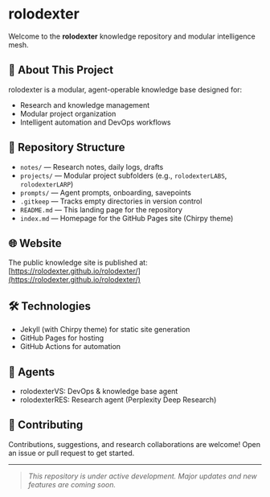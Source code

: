 <!--
REMINDER: Whenever you update this README.md, consider syncing relevant changes to index.md (the GitHub Pages homepage). Use the "sync homepage/readme" protocol!
-->

# rolodexter

Welcome to the **rolodexter** knowledge repository and modular intelligence mesh.

## 🚀 About This Project
rolodexter is a modular, agent-operable knowledge base designed for:
- Research and knowledge management
- Modular project organization
- Intelligent automation and DevOps workflows

## 📁 Repository Structure
- `notes/` — Research notes, daily logs, drafts
- `projects/` — Modular project subfolders (e.g., `rolodexterLABS`, `rolodexterLARP`)
- `prompts/` — Agent prompts, onboarding, savepoints
- `.gitkeep` — Tracks empty directories in version control
- `README.md` — This landing page for the repository
- `index.md` — Homepage for the GitHub Pages site (Chirpy theme)

## 🌐 Website
The public knowledge site is published at:  
[https://rolodexter.github.io/rolodexter/](https://rolodexter.github.io/rolodexter/)

## 🛠️ Technologies
- Jekyll (with Chirpy theme) for static site generation
- GitHub Pages for hosting
- GitHub Actions for automation

## 🤖 Agents
- rolodexterVS: DevOps & knowledge base agent
- rolodexterRES: Research agent (Perplexity Deep Research)

## 👋 Contributing
Contributions, suggestions, and research collaborations are welcome! Open an issue or pull request to get started.

---

> _This repository is under active development. Major updates and new features are coming soon._
